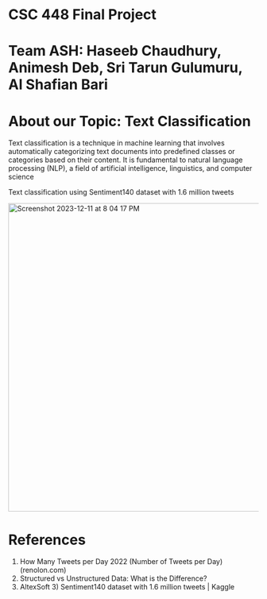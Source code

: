 # CSC 448 Final Project

# Team ASH: Haseeb Chaudhury, Animesh Deb, Sri Tarun Gulumuru, Al Shafian Bari 

# About our Topic: Text Classification

Text classification is a technique in machine learning that involves automatically categorizing text documents into predefined classes or categories based on their content. It is fundamental to natural language processing (NLP), a field of artificial intelligence, linguistics, and computer science

Text classification using  Sentiment140 dataset with 1.6 million tweets

<img width="621" alt="Screenshot 2023-12-11 at 8 04 17 PM" src="https://github.com/sritarung/csc448_final/assets/41488124/e2f8f1c3-c7ff-467e-8ac7-9e8116017ea6">

# References
1) How Many Tweets per Day 2022 (Number of Tweets per Day) (renolon.com)
2) Structured vs Unstructured Data: What is the Difference? 
3) AltexSoft 3) Sentiment140 dataset with 1.6 million tweets | Kaggle


